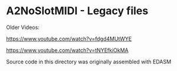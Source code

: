 # A2NoSlotMIDI - Legacy files

Older Videos:

https://www.youtube.com/watch?v=fdgd4MUtWYE

https://www.youtube.com/watch?v=tNYEfkiOkMA

Source code in this directory was originally assembled with EDASM
